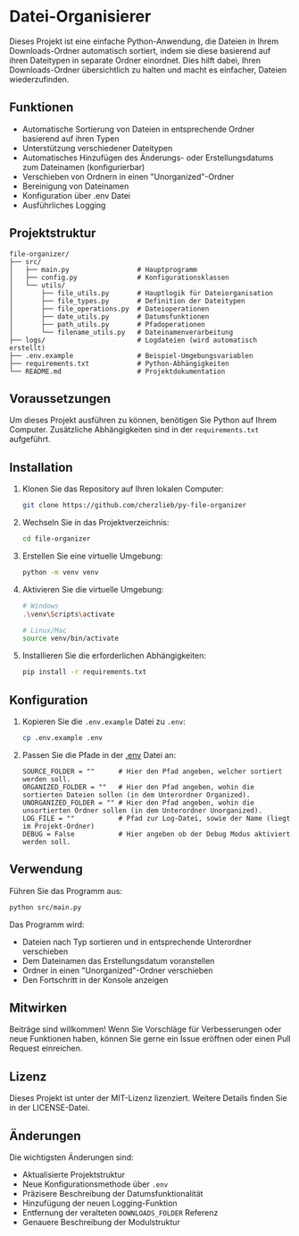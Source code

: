# Datei-Organisierer

Dieses Projekt ist eine einfache Python-Anwendung, die Dateien in Ihrem Downloads-Ordner automatisch sortiert, indem sie diese basierend auf ihren Dateitypen in separate Ordner einordnet. Dies hilft dabei, Ihren Downloads-Ordner übersichtlich zu halten und macht es einfacher, Dateien wiederzufinden.

## Funktionen

- Automatische Sortierung von Dateien in entsprechende Ordner basierend auf ihren Typen
- Unterstützung verschiedener Dateitypen
- Automatisches Hinzufügen des Änderungs- oder Erstellungsdatums zum Dateinamen (konfigurierbar)
- Verschieben von Ordnern in einen "Unorganized"-Ordner
- Bereinigung von Dateinamen
- Konfiguration über .env Datei
- Ausführliches Logging

## Projektstruktur

```
file-organizer/
├── src/
│   ├── main.py                 # Hauptprogramm
│   ├── config.py               # Konfigurationsklassen
│   └── utils/
│       ├── file_utils.py       # Hauptlogik für Dateiorganisation
│       ├── file_types.py       # Definition der Dateitypen
│       ├── file_operations.py  # Dateioperationen
│       ├── date_utils.py       # Datumsfunktionen
│       ├── path_utils.py       # Pfadoperationen
│       └── filename_utils.py   # Dateinamenverarbeitung
├── logs/                       # Logdateien (wird automatisch erstellt)
├── .env.example                # Beispiel-Umgebungsvariablen
├── requirements.txt            # Python-Abhängigkeiten
└── README.md                   # Projektdokumentation
```

## Voraussetzungen

Um dieses Projekt ausführen zu können, benötigen Sie Python auf Ihrem Computer. Zusätzliche Abhängigkeiten sind in der `requirements.txt` aufgeführt.

## Installation

1. Klonen Sie das Repository auf Ihren lokalen Computer:

    ```bash
    git clone https://github.com/cherzlieb/py-file-organizer
    ```

2. Wechseln Sie in das Projektverzeichnis:

    ```bash
    cd file-organizer
    ```

3. Erstellen Sie eine virtuelle Umgebung:

    ```bash
    python -m venv venv
    ```

4. Aktivieren Sie die virtuelle Umgebung:

    ```bash
    # Windows
    .\venv\Scripts\activate

    # Linux/Mac
    source venv/bin/activate
    ```

5. Installieren Sie die erforderlichen Abhängigkeiten:
    ```bash
    pip install -r requirements.txt
    ```

## Konfiguration

1. Kopieren Sie die `.env.example` Datei zu `.env`:
    ```bash
    cp .env.example .env
    ```

2. Passen Sie die Pfade in der [.env](http://_vscodecontentref_/12) Datei an:
    ```
    SOURCE_FOLDER = ""      # Hier den Pfad angeben, welcher sortiert werden soll.
    ORGANIZED_FOLDER = ""   # Hier den Pfad angeben, wohin die sortierten Dateien sollen (in dem Unterordner Organized).
    UNORGANIZED_FOLDER = "" # Hier den Pfad angeben, wohin die unsortierten Ordner sollen (in dem Unterordner Unorganized).
    LOG_FILE = ""           # Pfad zur Log-Datei, sowie der Name (liegt im Projekt-Ordner)
    DEBUG = False           # Hier angeben ob der Debug Modus aktiviert werden soll.
    ```

## Verwendung

Führen Sie das Programm aus:
```bash
python src/main.py
```

Das Programm wird:

-   Dateien nach Typ sortieren und in entsprechende Unterordner verschieben
-   Dem Dateinamen das Erstellungsdatum voranstellen
-   Ordner in einen "Unorganized"-Ordner verschieben
-   Den Fortschritt in der Konsole anzeigen

## Mitwirken

Beiträge sind willkommen! Wenn Sie Vorschläge für Verbesserungen oder neue Funktionen haben, können Sie gerne ein Issue eröffnen oder einen Pull Request einreichen.

## Lizenz

Dieses Projekt ist unter der MIT-Lizenz lizenziert. Weitere Details finden Sie in der LICENSE-Datei.

## Änderungen

Die wichtigsten Änderungen sind:
- Aktualisierte Projektstruktur
- Neue Konfigurationsmethode über `.env`
- Präzisere Beschreibung der Datumsfunktionalität
- Hinzufügung der neuen Logging-Funktion
- Entfernung der veralteten `DOWNLOADS_FOLDER` Referenz
- Genauere Beschreibung der Modulstruktur
